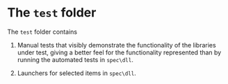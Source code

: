 # The `test` folder

The `test` folder contains

1) Manual tests that 
visibly demonstrate the functionality of the 
libraries under test, giving a better feel for 
the functionality represented than 
by running the automated tests in `spec\dll`.

1) Launchers for selected items in `spec\dll`.